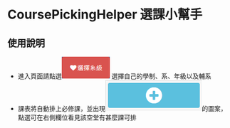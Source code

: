 CoursePickingHelper 選課小幫手
===============================
使用說明
-------------------------------
* 進入頁面請點選<img src="images/01.png"> 選擇自己的學制、系、年級以及輔系
* 課表將自動排上必修課，並出現<img src="images/02.png">的圖案，點選可在右側欄位看見該空堂有甚麼課可排
